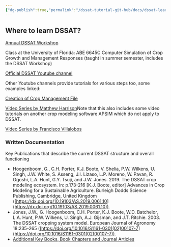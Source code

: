 ```yaml
---
{"dg-publish":true,"permalink":"/dssat-tutorial-git-hub/docs/dssat-learning-resources/where-and-how-to-learn-dssat/"}
---
```



## Where to learn DSSAT? 

[Annual DSSAT Workshop](https://dssat.net/training/upcoming-workshop/)

Class at the University of Florida: ABE 6645C Computer Simulation of Crop Growth and Management Responses (taught in summer semester, includes the DSSAT Workshop)

[Official DSSAT Youtube channel](https://www.youtube.com/@DSSATFoundation/featured)



Other Youtube channels provide tutorials for various steps too, some examples linked:

[Creation of Crop Management File](https://www.youtube.com/watch?v=M_UhpWI0Qoc)

[Video Series by Matthew Harrison](https://www.youtube.com/@matthewharrison6233/search?query=dssat)Note that this also includes some video tutorials on another crop modeling software APSIM which do not apply to DSSAT. 

[Video Series by Francisco Villalobos](https://www.youtube.com/playlist?list=PLqFNLfMhB3uT5JKopDcl2w_iTkRiLOH14)


### Written Documentation

Key Publications that describe the current DSSAT structure and overall functioning

- Hoogenboom, G., C.H. Porter, K.J. Boote, V. Shelia, P.W. Wilkens, U. Singh, J.W. White, S. Asseng, J.I. Lizaso, L.P. Moreno, W. Pavan, R. Ogoshi, L.A. Hunt, G.Y. Tsuji, and J.W. Jones. 2019. The DSSAT crop modeling ecosystem. In: p.173-216 [K.J. Boote, editor] Advances in Crop Modeling for a Sustainable Agriculture. Burleigh Dodds Science Publishing, Cambridge, United Kingdom ([https://dx.doi.org/10.19103/AS.2019.0061.10](https://dx.doi.org/10.19103/AS.2019.0061.10)).
- Jones, J.W., G. Hoogenboom, C.H. Porter, K.J. Boote, W.D. Batchelor, L.A. Hunt, P.W. Wilkens, U. Singh, A.J. Gijsman, and J.T. Ritchie. 2003. The DSSAT cropping system model. European Journal of Agronomy 18:235-265 ([https://doi.org/10.1016/S1161-0301(02)00107-7](https://doi.org/10.1016/S1161-0301(02)00107-7)).
- [Additional Key Books, Book Chapters and Journal Articles](https://dssat.net/training/key-publications/)



